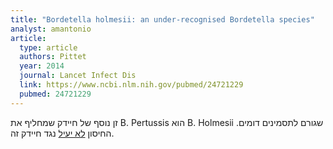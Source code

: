 ```yaml
---
title: "Bordetella holmesii: an under-recognised Bordetella species"
analyst: amantonio
article:
  type: article
  authors: Pittet
  year: 2014
  journal: Lancet Infect Dis
  link: https://www.ncbi.nlm.nih.gov/pubmed/24721229
  pubmed: 24721229
---
```


זן נוסף של חיידק שמחליף את B. Pertussis הוא B. Holmesii שגורם לתסמינים דומים. החיסון [לא יעיל](https://wwwnc.cdc.gov/eid/article/18/11/11-1544_article) נגד חיידק זה.
